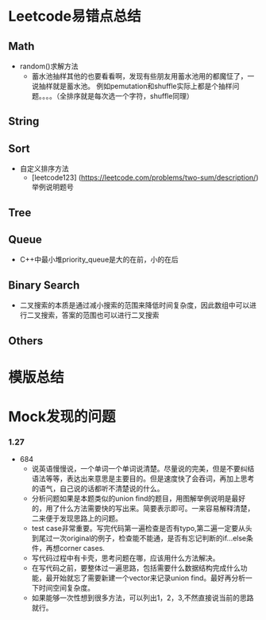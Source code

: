# Leetcode易错点总结
## Math
* random()求解方法 
	* 蓄水池抽样其他的也要看看啊，发现有些朋友用蓄水池用的都魔怔了，一说抽样就是蓄水池。 例如pemutation和shuffle实际上都是个抽样问题。。。。（全排序就是每次选一个字符，shuffle同理）

## String
## Sort
* 自定义排序方法
	* [leetcode123] (https://leetcode.com/problems/two-sum/description/) 举例说明题号

## Tree

## Queue
* C++中最小堆priority_queue是大的在前，小的在后

## Binary Search
* 二叉搜索的本质是通过减小搜索的范围来降低时间复杂度，因此数组中可以进行二叉搜索，答案的范围也可以进行二叉搜索

## Others


# 模版总结

# Mock发现的问题
### 1.27
* 684
	* 说英语慢慢说，一个单词一个单词说清楚。尽量说的完美，但是不要纠结语法等等，表达出来意思是主要目的。但是速度快了会吞词，再加上思考的语气，自己说的话都听不清楚说的什么。
	* 分析问题如果是本题类似的union find的题目，用图解举例说明是最好的，用了什么方法需要快的写出来。简要表示即可。一来容易解释清楚，二来便于发现思路上的问题。
	* test case非常重要。写完代码第一遍检查是否有typo,第二遍一定要从头到尾过一次original的例子，检查能不能通，是否有忘记判断的if...else条件，再想corner cases.
	* 写代码过程中有卡壳，思考问题在哪，应该用什么方法解决。
	* 在写代码之前，要整体过一遍思路，包括需要什么数据结构完成什么功能，最开始就忘了需要新建一个vector来记录union find。最好再分析一下时间空间复杂度。
	* 如果能够一次性想到很多方法，可以列出1，2，3,不然直接说当前的思路就行。
